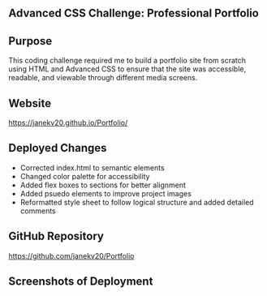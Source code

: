 ## Advanced CSS Challenge: Professional Portfolio 

## Purpose
This coding challenge required me to build a portfolio site from scratch using HTML and Advanced CSS to ensure that the site was accessible, readable, and viewable through different media screens.

## Website
https://janekv20.github.io/Portfolio/

## Deployed Changes
* Corrected index.html to semantic elements
* Changed color palette for accessibility
* Added flex boxes to sections for better alignment
* Added psuedo elements to improve project images
* Reformatted style sheet to follow logical structure and added detailed comments

## GitHub Repository
https://github.com/janekv20/Portfolio

## Screenshots of Deployment


